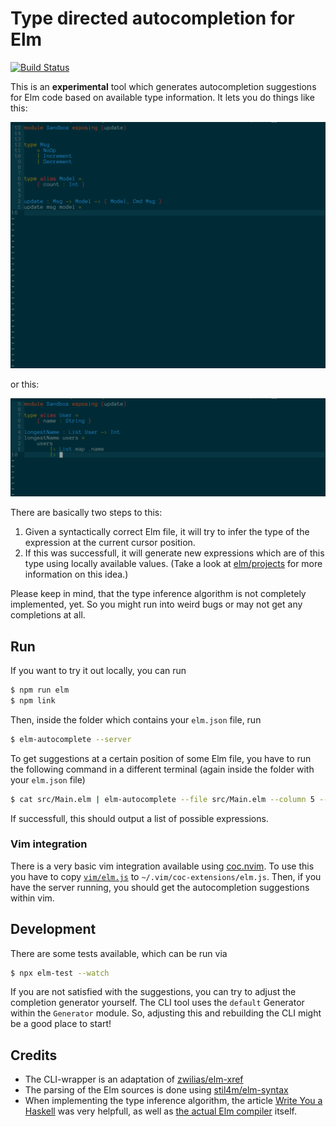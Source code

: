 # Type directed autocompletion for Elm

[![Build Status](https://travis-ci.org/kirchner/elm-type-directed-autocomplete.svg?branch=master)](https://travis-ci.org/kirchner/elm-type-directed-autocomplete)

This is an **experimental** tool which generates autocompletion suggestions for
Elm code based on available type information. It lets you do things like this:

<img src="https://github.com/kirchner/elm-type-directed-autocomplete/raw/master/assets/example-update.gif" alt="autocompletion screencast">

or this:

<img src="https://github.com/kirchner/elm-type-directed-autocomplete/raw/master/assets/example-length.gif" alt="autocompletion screencast">

There are basically two steps to this:

  1. Given a syntactically correct Elm file, it will try to infer the type of
     the expression at the current cursor position.
  2. If this was successfull, it will generate new expressions which are of
     this type using locally available values. (Take a look at
     [elm/projects](https://github.com/elm/projects#type-directed-autocomplete)
     for more information on this idea.)

Please keep in mind, that the type inference algorithm is not completely
implemented, yet. So you might run into weird bugs or may not get any
completions at all.


## Run

If you want to try it out locally, you can run

```bash
$ npm run elm
$ npm link
```

Then, inside the folder which contains your `elm.json` file, run

```bash
$ elm-autocomplete --server
```

To get suggestions at a certain position of some Elm file, you have to run the
following command in a different terminal (again inside the folder with your
`elm.json` file)

```bash
$ cat src/Main.elm | elm-autocomplete --file src/Main.elm --column 5 --row 10
```

If successfull, this should output a list of possible expressions.


### Vim integration

There is a very basic vim integration available using
[coc.nvim](https://github.com/neoclide/coc.nvim). To use this you have to copy
[`vim/elm.js`](https://github.com/kirchner/elm-type-directed-autocomplete/blob/master/vim/elm.js)
to `~/.vim/coc-extensions/elm.js`. Then, if you have the server running, you
should get the autocompletion suggestions within vim.



## Development

There are some tests available, which can be run via

```bash
$ npx elm-test --watch
```

If you are not satisfied with the suggestions, you can try to adjust the
completion generator yourself. The CLI tool uses the `default` Generator within
the `Generator` module. So, adjusting this and rebuilding the CLI might be
a good place to start!


## Credits

* The CLI-wrapper is an adaptation of
  [zwilias/elm-xref](https://github.com/zwilias/elm-xref)
* The parsing of the Elm sources is done using
  [stil4m/elm-syntax](https://github.com/stil4m/elm-syntax)
* When implementing the type inference algorithm, the article [Write You
  a Haskell](http://dev.stephendiehl.com/fun/index.html) was very helpfull, as
  well as [the actual Elm compiler](https://github.com/elm/compiler) itself.
